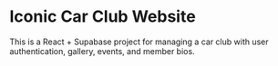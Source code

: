 # Iconic Car Club Website

This is a React + Supabase project for managing a car club with user authentication, gallery, events, and member bios.